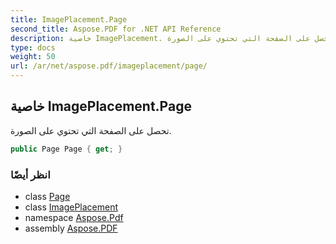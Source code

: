```yaml
---
title: ImagePlacement.Page
second_title: Aspose.PDF for .NET API Reference
description: خاصية ImagePlacement. تحصل على الصفحة التي تحتوي على الصورة
type: docs
weight: 50
url: /ar/net/aspose.pdf/imageplacement/page/
---
```

## خاصية ImagePlacement.Page

تحصل على الصفحة التي تحتوي على الصورة.

```csharp
public Page Page { get; }
```

### انظر أيضًا

* class [Page](../../page/)
* class [ImagePlacement](../)
* namespace [Aspose.Pdf](../../../aspose.pdf/)
* assembly [Aspose.PDF](../../../)